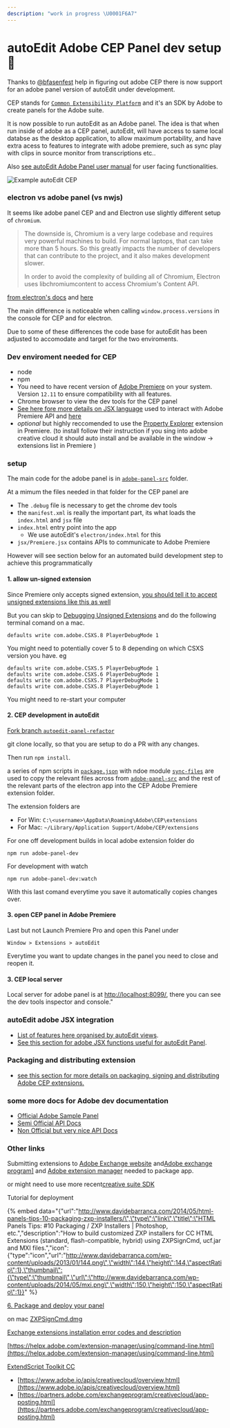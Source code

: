 ```yaml
---
description: "work in progress \U0001F6A7"
---
```


# autoEdit Adobe CEP Panel dev setup 🚧

Thanks to [@bfasenfest](https://github.com/bfasenfest) help in figuring out adobe CEP there is now support for an adobe panel version of autoEdit under development.

CEP stands for [`Common Extensibility Platform`](https://www.adobe.io/apis/creativecloud/cep.html) and it's an SDK by Adobe to create panels for the Adobe suite.

It is now possible to run autoEdit as an Adobe panel. The idea is that when run inside of adobe as a CEP panel, autoEdit, will have access to same local databse as the desktop application, to allow maximum portability, and have extra acess to features to integrate with adobe premiere, such as sync play with clips in source monitor from transcriptions etc..

Also [see autoEdit Adobe Panel user manual](https://autoedit.gitbook.io/user-manual/autoedit-adobe-panel/transcription-to-source-monitor) for user facing functionalities.

![Example autoEdit CEP](https://pbs.twimg.com/media/Dkg0waTW4AALCCM.jpg)

### electron vs adobe panel \(vs nwjs\)

It seems like adobe panel CEP and and Electron use slightly different setup of `chromium`.

> The downside is, Chromium is a very large codebase and requires very powerful machines to build. For normal laptops, that can take more than 5 hours. So this greatly impacts the number of developers that can contribute to the project, and it also makes development slower.
>
> In order to avoid the complexity of building all of Chromium, Electron uses libchromiumcontent to access Chromium's Content API.

[from electron's docs](https://electronjs.org/blog/electron-internals-building-chromium-as-a-library) and [here](https://electronjs.org/docs/development/atom-shell-vs-node-webkit)

The main difference is noticeable when calling `window.process.versions` in the console for CEP and for electron.

Due to some of these differences the code base for autoEdit has been adjusted to accomodate and target for the two enviroments.

### Dev enviroment needed for CEP

* node
* npm 
* You need to have recent version of [Adobe Premiere](https://www.adobe.com/products/premiere.html) on your system. Version `12.11` to ensure compatibility with all features.
* Chrome browser to view the dev tools for the CEP panel 
* [See here fore more details on JSX language](https://jsx.github.io/doc/tutorial.html) used to interact with Adobe Premiere API and [here](https://jsx.github.io/)
* _optional_ but highly reccomended to use the [Property Explorer](https://www.adobeexchange.com/creativecloud.details.1170.html) extension in Premiere. \(to install follow their instruction if you sing into adobe creative cloud it should auto install and be available in the window -&gt;  extensions list in Premiere \)

### setup

The main code for the adobe panel is in [`adobe-panel-src`](https://github.com/pietrop/autoEdit_2_documentation/tree/d35184bd7887535034333e2604a3128b5ec288e7/adobe-panel/adobe-panel-src/README.md) folder.

At a mimum the files needed in that folder for the CEP panel are

* The `.debug` file is necessary to get the chrome dev tools
* the `manifest.xml` is really the important part, its what loads the `index.html` and `jsx` file
* `index.html` entry point into the app
  * We use autoEdit's `electron/index.html` for this
* `jsx/Premiere.jsx` contains APIs to communicate to Adobe Premiere 

However will see section below for an automated build development step to achieve this programmatically

#### 1. allow un-signed extension

Since Premiere only accepts signed extension, [you should tell it to accept unsigned extensions like this as well](https://github.com/Adobe-CEP/CEP-Resources/blob/master/CEP_8.x/Documentation/CEP%208.0%20HTML%20Extension%20Cookbook.md#debugging-unsigned-extensions)

But you can skip to [Debugging Unsigned Extensions](https://github.com/Adobe-CEP/CEP-Resources/blob/master/CEP_8.x/Documentation/CEP%208.0%20HTML%20Extension%20Cookbook.md#debugging-unsigned-extensions) and do the following terminal comand on a mac.

```text
defaults write com.adobe.CSXS.8 PlayerDebugMode 1
```

You might need to potentially cover 5 to 8 depending on which CSXS version you have. eg

```text
defaults write com.adobe.CSXS.5 PlayerDebugMode 1
defaults write com.adobe.CSXS.6 PlayerDebugMode 1
defaults write com.adobe.CSXS.7 PlayerDebugMode 1
defaults write com.adobe.CSXS.8 PlayerDebugMode 1
```

You might need to re-start your computer

#### 2. CEP development in autoEdit

[Fork branch `autoedit-panel-refactor`](https://github.com/OpenNewsLabs/autoEdit_2/tree/autoedit-panel-refactor)

git clone locally, so that you are setup to do a PR with any changes.

Then run `npm install`.

a series of npm scripts in [`package.json`](https://github.com/pietrop/autoEdit_2_documentation/tree/d35184bd7887535034333e2604a3128b5ec288e7/adobe-panel/package.json) with ndoe module [`sync-files`](https://www.npmjs.com/package/sync-files) are used to copy the relevant files across from [`adobe-panel-src`](https://github.com/pietrop/autoEdit_2_documentation/tree/d35184bd7887535034333e2604a3128b5ec288e7/adobe-panel/adobe-panel-src/README.md) and the rest of the relevant parts of the electron app into the CEP Adobe Premiere extension folder.

The extension folders are

* For Win: `C:\<username>\AppData\Roaming\Adobe\CEP\extensions`  
* For Mac: `~/Library/Application Support/Adobe/CEP/extensions`  

For one off development builds in local adobe extension folder do

```text
npm run adobe-panel-dev
```

For development with watch

```text
npm run adobe-panel-dev:watch
```

With this last comand everytime you save it automatically copies changes over.

#### 3. open CEP panel in Adobe Premiere

Last but not Launch Premiere Pro and open this Panel under

```text
Window > Extensions > autoEdit
```

Everytime you want to update changes in the panel you need to close and reopen it.

#### 3. CEP local server

Local server for adobe panel is at [http://localhost:8099/](http://localhost:8099/), there you can see the dev tools inspector and console."

### autoEdit adobe JSX integration

* [List of features here organised by autoEdit views](autoedit-adobe-cep-panel-integration-overview.md).
* [See this section for adobe JSX functions useful for autoEdit Panel](adobe-cep-jsx-functions-for-autoedit-adobe-panel.md).

### Packaging and distributing extension

* [see this section for more details on packaging, signing and distributing Adobe CEP extensions.](packaging-and-distributing-adobe-cep-extensions.md)

### some more docs for Adobe dev documentation

* [Official Adobe Sample Panel](https://github.com/Adobe-CEP/Samples/tree/master/PProPanel)
* [Semi Official API Docs](http://ppro.aenhancers.com/)
* [Non Official but very nice API Docs](http://www.brysonmichael.com/premiereapi-home)



### Other links

Submitting extensions to [Adobe Exchange website](https://helpx.adobe.com/extension-manager/using/packaging-submitting-extensions.html) and[Adobe exchange program\]](https://partners.adobe.com/exchangeprogram/creativecloud.html) and [Adobe extension manager](https://www.adobe.com/exchange/em_download/) needed to package app.

or might need to use more recent[creative suite SDK](https://www.adobe.com/devnet/creativesuite/sdk.html) 

Tutorial for deployment 

{% embed data="{\"url\":\"http://www.davidebarranca.com/2014/05/html-panels-tips-10-packaging-zxp-installers/\",\"type\":\"link\",\"title\":\"HTML Panels Tips: \#10 Packaging / ZXP Installers \| Photoshop, etc.\",\"description\":\"How to build customized ZXP installers for CC HTML Extensions \(standard, flash-compatible, hybrid\) using ZXPSignCmd, ucf.jar and MXI files.\",\"icon\":{\"type\":\"icon\",\"url\":\"http://www.davidebarranca.com/wp-content/uploads/2013/01/144.png\",\"width\":144,\"height\":144,\"aspectRatio\":1},\"thumbnail\":{\"type\":\"thumbnail\",\"url\":\"http://www.davidebarranca.com/wp-content/uploads/2014/05/mxi.png\",\"width\":150,\"height\":150,\"aspectRatio\":1}}" %}

[6. Package and deploy your panel](https://github.com/Adobe-CEP/Samples/tree/master/PProPanel#6-package-and-deploy-your-panel)

on mac [ZXPSignCmd.dmg](https://github.com/Adobe-CEP/CEP-Resources/blob/master/ZXPSignCMD/4.0.7/osx10/ZXPSignCmd.dmg)

[Exchange extensions installation error codes and description ](https://helpx.adobe.com/exchange/kb/error-codes.html)

[https://helpx.adobe.com/extension-manager/using/command-line.html](https://helpx.adobe.com/extension-manager/using/command-line.html)

[ExtendScript Toolkit CC](https://www.adobe.com/cy_en/products/extendscript-toolkit.html)

* [https://www.adobe.io/apis/creativecloud/overview.html](https://www.adobe.io/apis/creativecloud/overview.html)
* [https://partners.adobe.com/exchangeprogram/creativecloud/app-posting.html](https://partners.adobe.com/exchangeprogram/creativecloud/app-posting.html)

